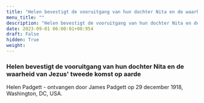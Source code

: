 ```yaml
---
title: "Helen bevestigt de vooruitgang van hun dochter Nita en de waarheid van Jezus' tweede komst op aarde"
menu_title: ""
description: "Helen bevestigt de vooruitgang van hun dochter Nita en de waarheid van Jezus' tweede komst op aarde"
date: 2023-09-01 06:00:01+00:954
draft: False
hidden: True
weight:
---
```

### Helen bevestigt de vooruitgang van hun dochter Nita en de waarheid van Jezus' tweede komst op aarde

Helen Padgett - ontvangen door James Padgett op 29 december 1918, Washington, DC, USA.
